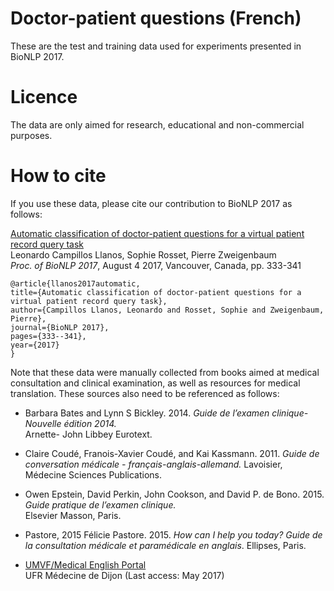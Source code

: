 # Doctor-patient questions (French)

These are the test and training data used for experiments presented in BioNLP 2017.

# Licence

The data are only aimed for research, educational and non-commercial purposes.

# How to cite

If you use these data, please cite our contribution to BioNLP 2017 as follows:

   [Automatic classification of doctor-patient questions for a virtual patient record query task](http://www.aclweb.org/anthology/W17-2343)  
Leonardo Campillos Llanos, Sophie Rosset, Pierre Zweigenbaum   
*Proc. of BioNLP 2017*, August 4 2017, Vancouver, Canada, pp. 333-341   

  ```
  @article{llanos2017automatic,   
  title={Automatic classification of doctor-patient questions for a virtual patient record query task},  
  author={Campillos Llanos, Leonardo and Rosset, Sophie and Zweigenbaum, Pierre},   
  journal={BioNLP 2017},   
  pages={333--341},   
  year={2017}   
  }
  ```

   Note that these data were manually collected from books aimed at medical consultation and clinical examination, as well as resources for medical translation. These sources also need to be referenced as follows: 

   * Barbara Bates and Lynn S Bickley. 2014. 
   *Guide de l’examen clinique-Nouvelle édition 2014.*  
   Arnette- John Libbey Eurotext.
   
   * Claire Coudé, Franois-Xavier Coudé, and Kai Kassmann. 2011. 
   *Guide de conversation médicale - français-anglais-allemand.* 
   Lavoisier, Médecine Sciences Publications.

   * Owen Epstein, David Perkin, John Cookson, and David P. de Bono. 2015. 
   *Guide pratique de l’examen clinique.*  
   Elsevier Masson, Paris.
   
   * Pastore, 2015 Félicie Pastore. 2015. 
   *How can I help you today? Guide de la consultation médicale et paramédicale en anglais*. 
   Ellipses, Paris.

   * [UMVF/Medical English Portal](http://anglaismedical.u-bourgogne.fr/)  
   UFR Médecine de Dijon (Last access: May 2017)
